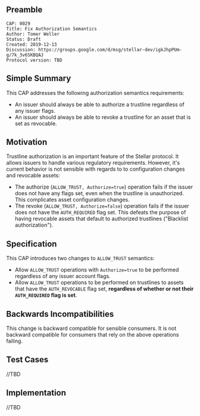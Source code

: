 ## Preamble

```
CAP: 0029
Title: Fix Authorization Semantics
Author: Tomer Weller
Status: Draft
Created: 2019-12-13
Discussion: https://groups.google.com/d/msg/stellar-dev/igkJhpPUm-g/7k_3v6SKBQAJ
Protocol version: TBD
```

## Simple Summary
This CAP addresses the following authorization semantics requirements:
- An issuer should always be able to authorize a trustline regardless of any issuer flags.  
- An issuer should always be able to revoke a trustline for an asset that is set as revocable.

## Motivation
Trustline authorization is an important feature of the Stellar protocol. It allows issuers to handle various regulatory requirements. However, it's current behavior is not sensible with regards to to configuration changes and revocable assets:
- The authorize (`ALLOW_TRUST, Authorize=true`) operation fails if the issuer does not have any flags set, even when the trustline is unauthorized. This complicates asset configuration changes.
- The revoke (`ALLOW_TRUST, Authorize=false`) operation fails if the issuer does not have the `AUTH_REQUIRED` flag set. This defeats the purpose of having revocable assets that default to authorized trustlines ("Blacklist authorization"). 

## Specification
This CAP introduces two changes to `ALLOW_TRUST` semantics: 
- Allow `ALLOW_TRUST` operations with `Authorize=true` to be performed regardless of any issuer account flags.   
- Allow `ALLOW_TRUST` operations to be performed on trustlines to assets that have the `AUTH_REVOCABLE` flag set, **regardless of whether or not their `AUTH_REQUIRED` flag is set**.

## Backwards Incompatibilities
This change is backward compatible for sensible consumers. It is not backward compatible for consumers that rely on the above operations failing.

## Test Cases
//TBD

## Implementation
//TBD
